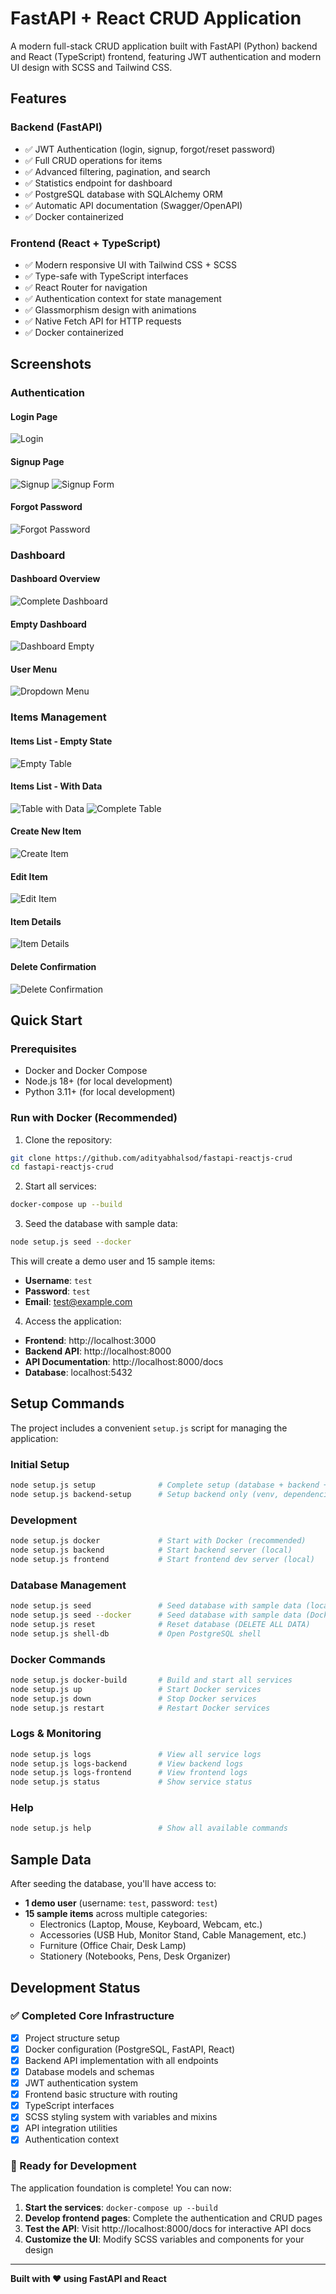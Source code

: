 # FastAPI + React CRUD Application

A modern full-stack CRUD application built with FastAPI (Python) backend and React (TypeScript) frontend, featuring JWT authentication and modern UI design with SCSS and Tailwind CSS.

## Features

### Backend (FastAPI)
- ✅ JWT Authentication (login, signup, forgot/reset password)
- ✅ Full CRUD operations for items
- ✅ Advanced filtering, pagination, and search
- ✅ Statistics endpoint for dashboard
- ✅ PostgreSQL database with SQLAlchemy ORM
- ✅ Automatic API documentation (Swagger/OpenAPI)
- ✅ Docker containerized

### Frontend (React + TypeScript)
- ✅ Modern responsive UI with Tailwind CSS + SCSS
- ✅ Type-safe with TypeScript interfaces
- ✅ React Router for navigation
- ✅ Authentication context for state management
- ✅ Glassmorphism design with animations
- ✅ Native Fetch API for HTTP requests
- ✅ Docker containerized

## Screenshots

### Authentication

#### Login Page
![Login](screenshots/Login.png)

#### Signup Page
![Signup](screenshots/Signup.png)
![Signup Form](screenshots/Signup%20Fillup.png)

#### Forgot Password
![Forgot Password](screenshots/Forgot%20Password%20%20-%20Coming%20Soon.png)

### Dashboard

#### Dashboard Overview
![Complete Dashboard](screenshots/Complete%20Dashboard.png)

#### Empty Dashboard
![Dashboard Empty](screenshots/Dashboard%20Empty.png)

#### User Menu
![Dropdown Menu](screenshots/Dropdown%20of%20logout%20button.png)

### Items Management

#### Items List - Empty State
![Empty Table](screenshots/Empty%20table.png)

#### Items List - With Data
![Table with Data](screenshots/Table%20fillup.png)
![Complete Table](screenshots/Compelte%20Table.png)

#### Create New Item
![Create Item](screenshots/Create%20new%20items.png)

#### Edit Item
![Edit Item](screenshots/Edit%20Items.png)

#### Item Details
![Item Details](screenshots/Items%20Details%20Page.png)

#### Delete Confirmation
![Delete Confirmation](screenshots/Delete%20Item%20Confirmation%20Box.png)

## Quick Start

### Prerequisites
- Docker and Docker Compose
- Node.js 18+ (for local development)
- Python 3.11+ (for local development)

### Run with Docker (Recommended)

1. Clone the repository:
```bash
git clone https://github.com/adityabhalsod/fastapi-reactjs-crud
cd fastapi-reactjs-crud
```

2. Start all services:
```bash
docker-compose up --build
```

3. Seed the database with sample data:
```bash
node setup.js seed --docker
```

This will create a demo user and 15 sample items:
- **Username**: `test`
- **Password**: `test`
- **Email**: test@example.com

4. Access the application:
- **Frontend**: http://localhost:3000
- **Backend API**: http://localhost:8000
- **API Documentation**: http://localhost:8000/docs
- **Database**: localhost:5432

## Setup Commands

The project includes a convenient `setup.js` script for managing the application:

### Initial Setup
```bash
node setup.js setup              # Complete setup (database + backend + frontend)
node setup.js backend-setup      # Setup backend only (venv, dependencies)
```

### Development
```bash
node setup.js docker             # Start with Docker (recommended)
node setup.js backend            # Start backend server (local)
node setup.js frontend           # Start frontend dev server (local)
```

### Database Management
```bash
node setup.js seed               # Seed database with sample data (local)
node setup.js seed --docker      # Seed database with sample data (Docker)
node setup.js reset              # Reset database (DELETE ALL DATA)
node setup.js shell-db           # Open PostgreSQL shell
```

### Docker Commands
```bash
node setup.js docker-build       # Build and start all services
node setup.js up                 # Start Docker services
node setup.js down               # Stop Docker services
node setup.js restart            # Restart Docker services
```

### Logs & Monitoring
```bash
node setup.js logs               # View all service logs
node setup.js logs-backend       # View backend logs
node setup.js logs-frontend      # View frontend logs
node setup.js status             # Show service status
```

### Help
```bash
node setup.js help               # Show all available commands
```

## Sample Data

After seeding the database, you'll have access to:
- **1 demo user** (username: `test`, password: `test`)
- **15 sample items** across multiple categories:
  - Electronics (Laptop, Mouse, Keyboard, Webcam, etc.)
  - Accessories (USB Hub, Monitor Stand, Cable Management, etc.)
  - Furniture (Office Chair, Desk Lamp)
  - Stationery (Notebooks, Pens, Desk Organizer)

## Development Status

### ✅ Completed Core Infrastructure
- [x] Project structure setup
- [x] Docker configuration (PostgreSQL, FastAPI, React)
- [x] Backend API implementation with all endpoints
- [x] Database models and schemas
- [x] JWT authentication system
- [x] Frontend basic structure with routing
- [x] TypeScript interfaces
- [x] SCSS styling system with variables and mixins
- [x] API integration utilities
- [x] Authentication context

### 🚧 Ready for Development
The application foundation is complete! You can now:

1. **Start the services**: `docker-compose up --build`
2. **Develop frontend pages**: Complete the authentication and CRUD pages
3. **Test the API**: Visit http://localhost:8000/docs for interactive API docs
4. **Customize the UI**: Modify SCSS variables and components for your design

---

**Built with ❤️ using FastAPI and React**
